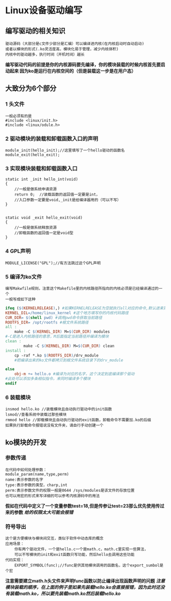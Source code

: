 # Linux设备驱动编写
## 编写驱动的相关知识
    驱动源码（大部分是c文件少部分是汇编）可以编译进内核(在内核启动时自动启动)
    或者以模块的形式(.ko灵活度高，模块化易于管理，减少内核体积)
    内核中的驱动越多，执行时间（开机时间）越长
**编写驱动代码的前提是你的内核源码要先编译，你的模块装载的时候内核首先要启动起来
因为ko是运行在内核空间的（但是装载这一步是在用户态）**
## 大致分为6个部分
### 1 头文件
    一般必须有的是
    #include <linux/init.h>
    #include <linux/odule.h>
### 2 驱动模块的装载和卸载函数入口的声明
    module_init(hello_init);//这里填写了一个hello驱动的函数名
    module_exit(hello_exit);
### 3 实现模块装载和卸载函数入口
    static int _init hello_int(void)
    {
        //一般是做系统申请资源
        return 0;  //装载函数的返回值一定要是int，
        //入口参数一定要是void,_init是给编译器用的（可以不写）
    }


    static void _exit hello_exit(void)
    {
        //一般是做系统释放资源
        //卸载函数的返回值一定是void型
    }
### 4 GPL声明
    MODULE_LICENSE("GPL");//有方法跳过这个GPL声明

### 5 编译为ko文件
    编写Makwfile规则，注意这个Makefile里的内核路径所指向的内核必须是已经编译通过的一个
    一般写成如下这种
```Makefile
ifeq ($(KERNELRELEASE),) #如果KERNELRELEASE为空就执行all对应的命令,默认进来第一次KERNELRELEASE会为空
KERNEL_DIL=/home/linux_kernel #这个地方填写你的内核代码路径
CUR_DIR= $(shell pwd) #调用pwd命令获取当前路径
ROOTFS_DIR= /opt/rootfs #根文件系统路径
all :
    make -C $(KERNEL_DIR) M=$(CUR_DIR) modules 
#-C是进入内核路径的意思，M后面指定当前路径并编译为模块
clean : 
        make -C $(KERNEL_DIR) M=$(CUR_DIR) clean
install :
    cp -raf *.ko $(ROOTFS_DIR)/drv_module
    #把编译出来的ko文件都拷贝到根文件系统目录下的drv_module

else
    obj-m += hello.o #编译为对应的名字，这个决定到底编译那个驱动
#此处可以添加多条相似指令，来同时编译多个模块
endif
```
### 6 装载模块
    insmod hello.ko //装载模块且自动执行驱动中的init函数
    lsmod//查看系统中装载过那些模块
    rmmod hello //卸载模块且自动执行驱动的exit函数，卸载命令不需要加.ko的后缀
    如果执行卸载命令报错说没有文件夹，请自行手动创建一个
## ko模块的开发
### 参数传递
    在代码中如何处理参数：
    module_param(name,type,perm)
    name:表示参数的名字
    type:表示参数的类型，charp,int
    perm:表示参数文件的权限一般是0644 /sys/modules是该文件的存放位置
    也可以用宏的形式来写详细的可以参考内核源码中的用法
**假如在代码中定义了一个变量参数test=18,但是传参让test=23那么优先使用传过来的参数**
***给的权限太大可能会报错***
### 符号导出
    这个是方便模块与模块间交互，类似于软件中动态库的概念
    应用场景：
        你有两个驱动文件，一个是hello.c一个是math.c，math.c里实现一些算法，
        可以不写模块的init和exit函数只写功能，然后hello去调用这些功能
    代码实现：
        EXPORT_SYMBOL(func);//func是供其他模块调用的函数名，这个export_sumbol是个宏
**注意需要建立math.h头文件来声明func函数以防止编译出现函数声明的问题**
***注意模块装载的顺序，在上面的例子里如果先装载hello.ko会直接报错，因为此时还没有装载math.ko，所以要先装载math.ko然后装载hello.ko***




